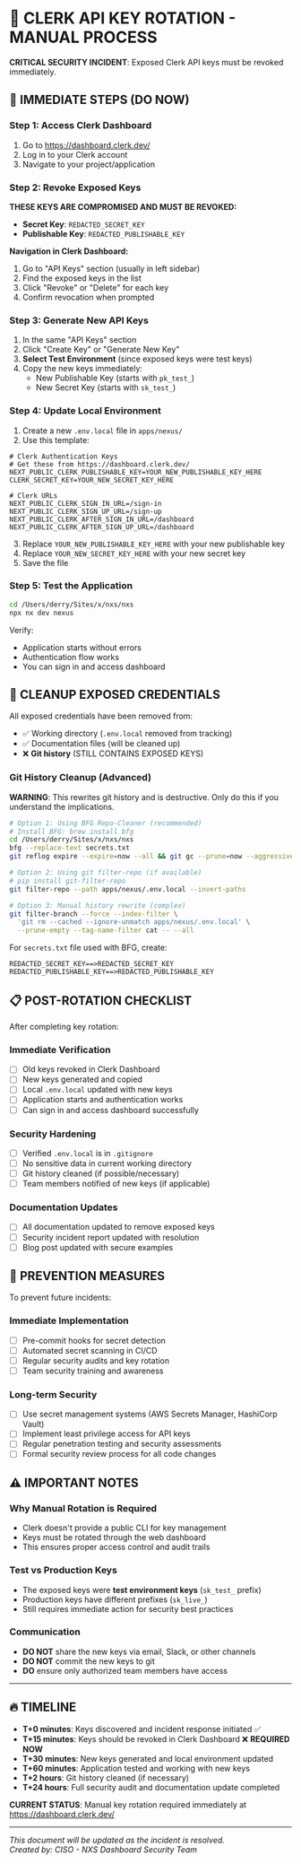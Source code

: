 # 🔑 CLERK API KEY ROTATION - MANUAL PROCESS

**CRITICAL SECURITY INCIDENT**: Exposed Clerk API keys must be revoked immediately.

## 🚨 IMMEDIATE STEPS (DO NOW)

### Step 1: Access Clerk Dashboard
1. Go to https://dashboard.clerk.dev/
2. Log in to your Clerk account
3. Navigate to your project/application

### Step 2: Revoke Exposed Keys
**THESE KEYS ARE COMPROMISED AND MUST BE REVOKED:**
- **Secret Key**: `REDACTED_SECRET_KEY`
- **Publishable Key**: `REDACTED_PUBLISHABLE_KEY`

**Navigation in Clerk Dashboard:**
1. Go to "API Keys" section (usually in left sidebar)
2. Find the exposed keys in the list
3. Click "Revoke" or "Delete" for each key
4. Confirm revocation when prompted

### Step 3: Generate New API Keys
1. In the same "API Keys" section
2. Click "Create Key" or "Generate New Key"
3. **Select Test Environment** (since exposed keys were test keys)
4. Copy the new keys immediately:
   - New Publishable Key (starts with `pk_test_`)
   - New Secret Key (starts with `sk_test_`)

### Step 4: Update Local Environment
1. Create a new `.env.local` file in `apps/nexus/`
2. Use this template:

```env
# Clerk Authentication Keys
# Get these from https://dashboard.clerk.dev/
NEXT_PUBLIC_CLERK_PUBLISHABLE_KEY=YOUR_NEW_PUBLISHABLE_KEY_HERE
CLERK_SECRET_KEY=YOUR_NEW_SECRET_KEY_HERE

# Clerk URLs
NEXT_PUBLIC_CLERK_SIGN_IN_URL=/sign-in
NEXT_PUBLIC_CLERK_SIGN_UP_URL=/sign-up
NEXT_PUBLIC_CLERK_AFTER_SIGN_IN_URL=/dashboard
NEXT_PUBLIC_CLERK_AFTER_SIGN_UP_URL=/dashboard
```

3. Replace `YOUR_NEW_PUBLISHABLE_KEY_HERE` with your new publishable key
4. Replace `YOUR_NEW_SECRET_KEY_HERE` with your new secret key
5. Save the file

### Step 5: Test the Application
```bash
cd /Users/derry/Sites/x/nxs/nxs
npx nx dev nexus
```

Verify:
- Application starts without errors
- Authentication flow works
- You can sign in and access dashboard

## 🧹 CLEANUP EXPOSED CREDENTIALS

All exposed credentials have been removed from:
- ✅ Working directory (`.env.local` removed from tracking)
- ✅ Documentation files (will be cleaned up)
- ❌ **Git history** (STILL CONTAINS EXPOSED KEYS)

### Git History Cleanup (Advanced)
**WARNING**: This rewrites git history and is destructive. Only do this if you understand the implications.

```bash
# Option 1: Using BFG Repo-Cleaner (recommended)
# Install BFG: brew install bfg
cd /Users/derry/Sites/x/nxs/nxs
bfg --replace-text secrets.txt
git reflog expire --expire=now --all && git gc --prune=now --aggressive

# Option 2: Using git filter-repo (if available)
# pip install git-filter-repo
git filter-repo --path apps/nexus/.env.local --invert-paths

# Option 3: Manual history rewrite (complex)
git filter-branch --force --index-filter \
  'git rm --cached --ignore-unmatch apps/nexus/.env.local' \
  --prune-empty --tag-name-filter cat -- --all
```

For `secrets.txt` file used with BFG, create:
```
REDACTED_SECRET_KEY==>REDACTED_SECRET_KEY
REDACTED_PUBLISHABLE_KEY==>REDACTED_PUBLISHABLE_KEY
```

## 📋 POST-ROTATION CHECKLIST

After completing key rotation:

### Immediate Verification
- [ ] Old keys revoked in Clerk Dashboard
- [ ] New keys generated and copied
- [ ] Local `.env.local` updated with new keys
- [ ] Application starts and authentication works
- [ ] Can sign in and access dashboard successfully

### Security Hardening
- [ ] Verified `.env.local` is in `.gitignore`
- [ ] No sensitive data in current working directory
- [ ] Git history cleaned (if possible/necessary)
- [ ] Team members notified of new keys (if applicable)

### Documentation Updates
- [ ] All documentation updated to remove exposed keys
- [ ] Security incident report updated with resolution
- [ ] Blog post updated with secure examples

## 🎯 PREVENTION MEASURES

To prevent future incidents:

### Immediate Implementation
- [ ] Pre-commit hooks for secret detection
- [ ] Automated secret scanning in CI/CD
- [ ] Regular security audits and key rotation
- [ ] Team security training and awareness

### Long-term Security
- [ ] Use secret management systems (AWS Secrets Manager, HashiCorp Vault)
- [ ] Implement least privilege access for API keys
- [ ] Regular penetration testing and security assessments
- [ ] Formal security review process for all code changes

## ⚠️ IMPORTANT NOTES

### Why Manual Rotation is Required
- Clerk doesn't provide a public CLI for key management
- Keys must be rotated through the web dashboard
- This ensures proper access control and audit trails

### Test vs Production Keys
- The exposed keys were **test environment keys** (`sk_test_` prefix)
- Production keys have different prefixes (`sk_live_`)
- Still requires immediate action for security best practices

### Communication
- **DO NOT** share the new keys via email, Slack, or other channels
- **DO NOT** commit the new keys to git
- **DO** ensure only authorized team members have access

---

## 🔥 TIMELINE

- **T+0 minutes**: Keys discovered and incident response initiated ✅
- **T+15 minutes**: Keys should be revoked in Clerk Dashboard ❌ **REQUIRED NOW**
- **T+30 minutes**: New keys generated and local environment updated
- **T+60 minutes**: Application tested and working with new keys  
- **T+2 hours**: Git history cleaned (if necessary)
- **T+24 hours**: Full security audit and documentation update completed

**CURRENT STATUS**: Manual key rotation required immediately at https://dashboard.clerk.dev/

---

*This document will be updated as the incident is resolved.*  
*Created by: CISO - NXS Dashboard Security Team*